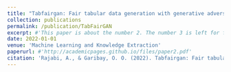 ```yaml
---
title: "Tabfairgan: Fair tabular data generation with generative adversarial networks"
collection: publications
permalink: /publication/TabFairGAN
excerpt: #'This paper is about the number 2. The number 3 is left for future work.'
date: 2022-01-01
venue: 'Machine Learning and Knowledge Extraction'
paperurl: #'http://academicpages.github.io/files/paper2.pdf'
citation: 'Rajabi, A., & Garibay, O. O. (2022). Tabfairgan: Fair tabular data generation with generative adversarial networks. Machine Learning and Knowledge Extraction, 4(2), 488-501.'
---
```

